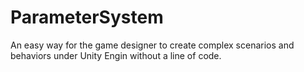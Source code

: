 # ParameterSystem
An easy way for the game designer to create complex scenarios and behaviors under Unity Engin without a line of code.
